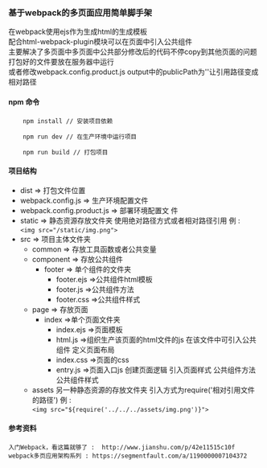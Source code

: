 ### 基于webpack的多页面应用简单脚手架
在webpack使用ejs作为生成html的生成模板  
配合html-webpack-plugin模块可以在页面中引入公共组件  
主要解决了多页面中多页面中公共部分修改后的代码不停copy到其他页面的问题  
    打包好的文件要放在服务器中运行  
    或者修改webpack.config.product.js output中的publicPath为''让引用路径变成相对路径
#### npm 命令

```
    npm install // 安装项目依赖

    npm run dev // 在生产环境中运行项目

    npm run build // 打包项目
```

#### 项目结构  
- dist => 打包文件位置  
- webpack.config.js => 生产环境配置文件
- webpack.config.product.js => 部署环境配置文
件
- static => 静态资源存放文件夹 使用绝对路径方式或者相对路径引用  例 :  
        ```
            <img src="/static/img.png">
        ```
- src => 项目主体文件夹
    - common => 存放工具函数或者公共变量
    - component => 存放公共组件
        - footer => 单个组件的文件夹
            - footer.ejs =>公共组件html模板
            - footer.js =>公共组件方法
            - footer.css =>公共组件样式
    - page => 存放页面
        - index =>单个页面文件夹
            - index.ejs =>页面模板
            - html.js =>组织生产该页面的html文件的js 在该文件中可引入公共组件  定义页面布局
            - index.css =>页面的css
            - entry.js =>页面入口js 创建页面逻辑 引入页面样式 公共组件方法 公共组件样式
    - assets 另一种静态资源的存放文件夹 引入方式为require('相对引用文件的路径') 例 :  
            ```
                <img src="${require('../../../assets/img.png')}">
            ```

#### 参考资料
    入门Webpack，看这篇就够了 :  http://www.jianshu.com/p/42e11515c10f  
    webpack多页应用架构系列 : https://segmentfault.com/a/1190000007104372


